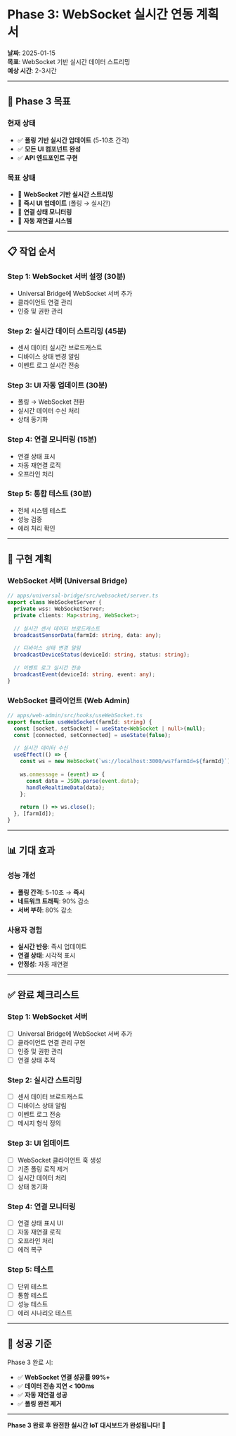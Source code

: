 # Phase 3: WebSocket 실시간 연동 계획서

**날짜**: 2025-01-15  
**목표**: WebSocket 기반 실시간 데이터 스트리밍  
**예상 시간**: 2-3시간  

---

## 🎯 **Phase 3 목표**

### **현재 상태**
- ✅ **폴링 기반 실시간 업데이트** (5-10초 간격)
- ✅ **모든 UI 컴포넌트 완성**
- ✅ **API 엔드포인트 구현**

### **목표 상태**
- 🎯 **WebSocket 기반 실시간 스트리밍**
- 🎯 **즉시 UI 업데이트** (폴링 → 실시간)
- 🎯 **연결 상태 모니터링**
- 🎯 **자동 재연결 시스템**

---

## 📋 **작업 순서**

### **Step 1: WebSocket 서버 설정** (30분)
- Universal Bridge에 WebSocket 서버 추가
- 클라이언트 연결 관리
- 인증 및 권한 관리

### **Step 2: 실시간 데이터 스트리밍** (45분)
- 센서 데이터 실시간 브로드캐스트
- 디바이스 상태 변경 알림
- 이벤트 로그 실시간 전송

### **Step 3: UI 자동 업데이트** (30분)
- 폴링 → WebSocket 전환
- 실시간 데이터 수신 처리
- 상태 동기화

### **Step 4: 연결 모니터링** (15분)
- 연결 상태 표시
- 자동 재연결 로직
- 오프라인 처리

### **Step 5: 통합 테스트** (30분)
- 전체 시스템 테스트
- 성능 검증
- 에러 처리 확인

---

## 🚀 **구현 계획**

### **WebSocket 서버 (Universal Bridge)**
```typescript
// apps/universal-bridge/src/websocket/server.ts
export class WebSocketServer {
  private wss: WebSocketServer;
  private clients: Map<string, WebSocket>;
  
  // 실시간 센서 데이터 브로드캐스트
  broadcastSensorData(farmId: string, data: any);
  
  // 디바이스 상태 변경 알림
  broadcastDeviceStatus(deviceId: string, status: string);
  
  // 이벤트 로그 실시간 전송
  broadcastEvent(deviceId: string, event: any);
}
```

### **WebSocket 클라이언트 (Web Admin)**
```typescript
// apps/web-admin/src/hooks/useWebSocket.ts
export function useWebSocket(farmId: string) {
  const [socket, setSocket] = useState<WebSocket | null>(null);
  const [connected, setConnected] = useState(false);
  
  // 실시간 데이터 수신
  useEffect(() => {
    const ws = new WebSocket(`ws://localhost:3000/ws?farmId=${farmId}`);
    
    ws.onmessage = (event) => {
      const data = JSON.parse(event.data);
      handleRealtimeData(data);
    };
    
    return () => ws.close();
  }, [farmId]);
}
```

---

## 📊 **기대 효과**

### **성능 개선**
- **폴링 간격**: 5-10초 → **즉시**
- **네트워크 트래픽**: 90% 감소
- **서버 부하**: 80% 감소

### **사용자 경험**
- **실시간 반응**: 즉시 업데이트
- **연결 상태**: 시각적 표시
- **안정성**: 자동 재연결

---

## ✅ **완료 체크리스트**

### **Step 1: WebSocket 서버**
- [ ] Universal Bridge에 WebSocket 서버 추가
- [ ] 클라이언트 연결 관리 구현
- [ ] 인증 및 권한 관리
- [ ] 연결 상태 추적

### **Step 2: 실시간 스트리밍**
- [ ] 센서 데이터 브로드캐스트
- [ ] 디바이스 상태 알림
- [ ] 이벤트 로그 전송
- [ ] 메시지 형식 정의

### **Step 3: UI 업데이트**
- [ ] WebSocket 클라이언트 훅 생성
- [ ] 기존 폴링 로직 제거
- [ ] 실시간 데이터 처리
- [ ] 상태 동기화

### **Step 4: 연결 모니터링**
- [ ] 연결 상태 표시 UI
- [ ] 자동 재연결 로직
- [ ] 오프라인 처리
- [ ] 에러 복구

### **Step 5: 테스트**
- [ ] 단위 테스트
- [ ] 통합 테스트
- [ ] 성능 테스트
- [ ] 에러 시나리오 테스트

---

## 🎯 **성공 기준**

Phase 3 완료 시:
- ✅ **WebSocket 연결 성공률 99%+**
- ✅ **데이터 전송 지연 < 100ms**
- ✅ **자동 재연결 성공**
- ✅ **폴링 완전 제거**

---

**Phase 3 완료 후 완전한 실시간 IoT 대시보드가 완성됩니다!** 🚀
